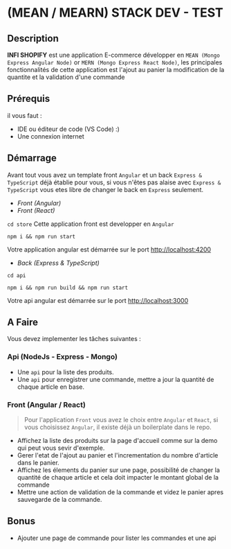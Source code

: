 # (MEAN / MEARN) STACK DEV - TEST

## Description
**INFI SHOPIFY** est une application E-commerce développer en ``MEAN (Mongo Express Angular Node)`` or ``MERN (Mongo Express React Node)``, les principales fonctionnalités de cette application est l'ajout au panier la modification de la quantite et la validation d'une commande

## Prérequis
il vous faut :
- IDE ou éditeur de code (VS Code) :)
- Une connexion internet

## Démarrage
Avant tout vous avez un template front `Angular` et un back `Express & TypeScript` déjà établie pour vous, si vous n'êtes pas alaise avec `Express & TypeScript` vous etes libre de changer le back en `Express`
seulement.

- *Front (Angular)* 
- *Front (React)*

`cd store`
Cette application front est developper en `Angular`
````console
npm i && npm run start
 ````
Votre application angular est démarrée sur le port [http://localhost:4200](http://localhost:4200)

- *Back (Express & TypeScript)*

`cd api`
````console
npm i && npm run build && npm run start
 ````
Votre api angular est démarrée sur le port [http://localhost:3000](http://localhost:3000)

## A Faire

Vous devez implementer les tâches suivantes :
### Api (NodeJs - Express - Mongo)

- Une `api` pour la liste des produits.
- Une `api` pour enregistrer une commande, mettre a jour la quantité de chaque article en base.

### Front (Angular / React)
>Pour l'application `Front` vous avez le choix entre `Angular` et `React`, si vous choisissez `Angular`, il existe déjà un boilerplate  dans le repo.

- Affichez la liste des produits sur la page d'accueil comme sur la demo qui peut vous sevir d'exemple.
- Gerer l'etat de l'ajout au panier et l'incrementation du nombre d'article dans le panier.
- Affichez les élements du panier sur une page, possibilité de changer la  quantité de chaque article et cela doit impacter le montant global de la commande
- Mettre une action de validation de la commande et videz le panier apres sauvegarde de la commande.

## Bonus
- Ajouter une page de commande pour lister les commandes et une api




